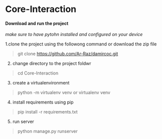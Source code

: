 # Core-Interaction

#### Download and run the project
*make sure to have pytohn installed and configured on your device*

1.clone the project using the followong command or download the zip file
> git clone https://github.com/Ar-Raz/damircoc.git

2. change directory to the project foldwr
> cd Core-Interaction

3. create a virtualenvironment 
> python -m virtualenv venv
or
> virtualenv venv

4. install requirements using pip
> pip install -r requirements.txt

5. run server 
> python manage.py runserver
